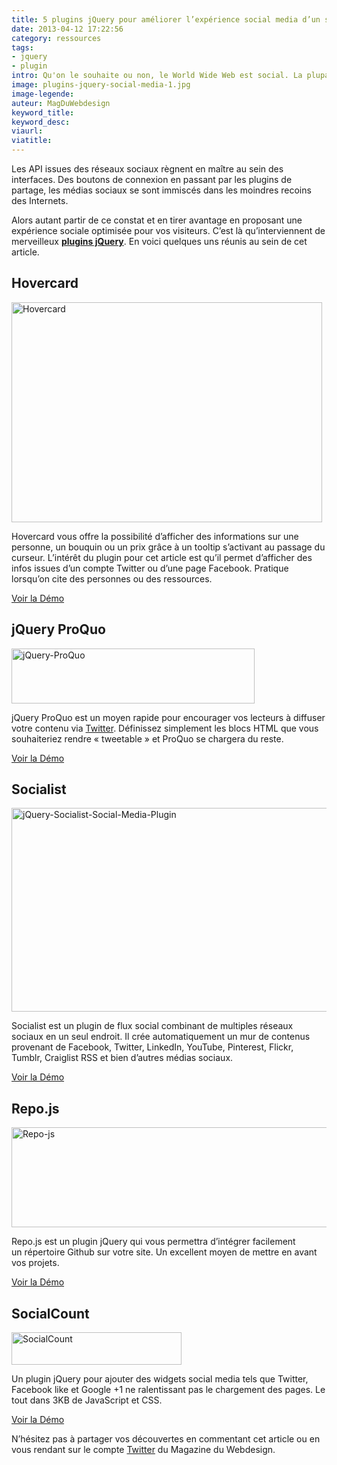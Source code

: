 ```yaml
---
title: 5 plugins jQuery pour améliorer l’expérience social media d’un site Web
date: 2013-04-12 17:22:56
category: ressources
tags:
- jquery
- plugin
intro: Qu'on le souhaite ou non, le World Wide Web est social. La plupart des sites intègrent désormais de nombreux widgets social media.
image: plugins-jquery-social-media-1.jpg
image-legende:
auteur: MagDuWebdesign
keyword_title:
keyword_desc:
viaurl:
viatitle:
---
```


<p>Les API issues des réseaux sociaux&nbsp;règnent&nbsp;en maître au sein des interfaces. Des boutons de connexion en passant par les plugins de partage, les médias sociaux se sont immiscés dans les moindres recoins des Internets.</p>
<p>Alors autant partir de ce constat et en tirer avantage en proposant une expérience sociale optimisée pour vos visiteurs. C’est là qu’interviennent de merveilleux <strong><a title="Articles sur jQuery - Magazine du Webdesign" href="http://magazineduwebdesign.com/magie-des-internets/">plugins jQuery</a></strong>. En voici&nbsp;quelques uns réunis au sein de cet article.</p>
<h2>Hovercard</h2>
<p><img class="size-full wp-image-4677 aligncenter" title="Hovercard" src="https://s3-eu-west-1.amazonaws.com/mdw-images/large/Hovercard.jpg" alt="Hovercard" width="497" height="352"></p>
<p>Hovercard vous offre la possibilité d’afficher des informations sur une personne, un bouquin ou un prix grâce à un tooltip s’activant au passage du curseur. L’intérêt du plugin pour cet article est qu’il permet d’afficher des infos issues d’un compte Twitter ou d’une page Facebook. Pratique lorsqu’on cite des personnes ou des ressources.</p>
<a class="button primary radius" href="http://designwithpc.com/Plugins/Hovercard" target="_blank">Voir la Démo</a>
<h2>jQuery ProQuo</h2>
<p><img class="size-full wp-image-4678 aligncenter" title="jQuery-ProQuo" src="https://s3-eu-west-1.amazonaws.com/mdw-images/large/jQuery-ProQuo.jpg" alt="jQuery-ProQuo" width="389" height="88"></p>
<p>jQuery ProQuo est un moyen rapide pour encourager vos lecteurs à diffuser votre contenu via <a title="Exemples d’utilisations créatives de l’API Twitter" href="http://magazineduwebdesign.com/exemples-d-utilisations-creatives-de-l-api-twitter">Twitter</a>. Définissez simplement les blocs HTML que vous souhaiteriez rendre « tweetable » et ProQuo se chargera du reste.</p>
<a class="button primary radius" href="http://wmdmark.github.io/jquery-proquo/" target="_blank">Voir la Démo</a>
<h2>Socialist</h2>
<p><img class="size-full wp-image-4679 aligncenter" title="jQuery-Socialist-Social-Media-Plugin" src="https://s3-eu-west-1.amazonaws.com/mdw-images/large/jQuery-Socialist-Social-Media-Plugin.jpg" alt="jQuery-Socialist-Social-Media-Plugin" width="555" height="326"></p>
<p>Socialist est un plugin de flux social combinant de multiples réseaux sociaux en un seul endroit. Il crée automatiquement un mur de contenus provenant de Facebook, Twitter, LinkedIn, YouTube, Pinterest, Flickr, Tumblr, Craiglist RSS et bien d’autres médias sociaux.</p>
<a class="button primary radius" href="http://plugins.in1.com/socialist" target="_blank">Voir la Démo</a>
<h2>Repo.js</h2>
<p><img class="size-full wp-image-4680 aligncenter" title="Repo-js" src="https://s3-eu-west-1.amazonaws.com/mdw-images/large/Repo-js.jpg" alt="Repo-js" width="520" height="160"></p>
<p>Repo.js est un plugin jQuery qui vous permettra d’intégrer facilement un&nbsp;répertoire&nbsp;Github sur votre site. Un excellent moyen de mettre en avant vos projets.</p>
<a class="button primary radius" href="http://darcyclarke.me/dev/repojs/" target="_blank">Voir la Démo</a>
<h2>SocialCount</h2>
<p><img class="size-full wp-image-4681 aligncenter" title="SocialCount" src="https://s3-eu-west-1.amazonaws.com/mdw-images/large/SocialCount.jpg" alt="SocialCount" width="272" height="52"></p>
<p>Un plugin jQuery pour ajouter des widgets social media tels que Twitter, Facebook like et Google +1 ne ralentissant pas le chargement des pages. Le tout dans 3KB de JavaScript et CSS.</p>
<a class="button primary radius" href="http://filamentgroup.com/lab/socialcount/" target="_blank">Voir la Démo</a>
<p>N’hésitez pas à partager vos découvertes en commentant cet article ou en vous rendant sur le compte <a title="Twitter Magazine du Webdesign" href="https://twitter.com/MagDuWebdesign" target="_blank">Twitter</a> du Magazine du Webdesign.</p>
